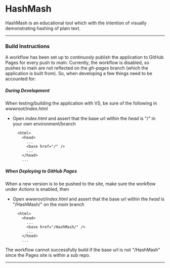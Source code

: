 # HashMash

HashMash is an educational tool which with the intention of visually demonstrating hashing of plain text.

___

### Build Instructions
A workflow has been set up to continuosly publish the application to GitHub Pages for every push to _main_. Currently, the workflow is disabled, so pushes to main are not reflected on the _gh-pages_ branch (which the application is built from). So, when developing a few things need to be accounted for:

##### During Development
When testing/building the application with VS, be sure of the following in _wwwroot/index.html_
- Open _index.html_ and assert that the base url within the _head_ is "/" in your own environment/branch 

        <html>
          <head>
            ...
            <base href="/" />
            ...
          </head>
          ...

##### When Deploying to GitHub Pages
When a new version is to be pushed to the site, make sure the workflow under _Actions_ is enabled, then
- Open _wwwroot/index.html_ and assert that the base url within the _head_ is "/HashMash/" on the _main_ branch  

        <html>
          <head>
            ...
            <base href="/HashMash/" />
            ...
          </head>
          ...
          
 The workflow cannot successfully build if the base url is not "/HashMash" since the Pages site is within a sub repo.
 ___
